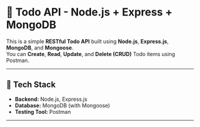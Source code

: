 # 📝 Todo API - Node.js + Express + MongoDB

This is a simple **RESTful Todo API** built using **Node.js**, **Express.js**, **MongoDB**, and **Mongoose**.  
You can **Create**, **Read**, **Update**, and **Delete (CRUD)** Todo items using Postman.

---

## 🚀 Tech Stack

- **Backend:** Node.js, Express.js
- **Database:** MongoDB (with Mongoose)
- **Testing Tool:** Postman

---
